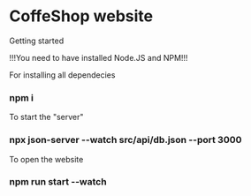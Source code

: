 # CoffeShop website
Getting started

!!!You need to have installed Node.JS and  NPM!!!


For installing all dependecies
### npm i



To start the "server"
### npx json-server --watch src/api/db.json --port 3000


To open the website
### npm run start --watch
